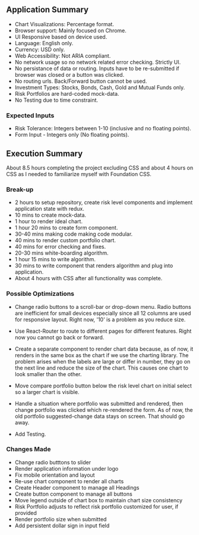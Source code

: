 ## Application Summary

- Chart Visualizations: Percentage format.
- Browser support: Mainly focused on Chrome.
- UI Responsive based on device used.
- Language: English only.
- Currency: USD only.
- Web Accessibility: Not ARIA compliant.
- No network usage so no network related error checking. Strictly UI.
- No persistance of data or routing. Inputs have to be re-submitted if browser was closed or a button was clicked.
- No routing urls. Back/Forward button cannot be used. 
- Investment Types: Stocks, Bonds, Cash, Gold and Mutual Funds only.
- Risk Portfolios are hard-coded mock-data.
-  No Testing due to time constraint.

### Expected Inputs

- Risk Tolerance: Integers between 1-10 (inclusive and no floating points). 
- Form Input - Integers only (No floating points).


##  Execution Summary
About 8.5 hours completing the project excluding CSS and about 4 hours on CSS as I needed to familiarize myself with Foundation CSS.

### Break-up
- 2 hours to setup repository, create risk level components and implement application state with redux.
- 10 mins to create mock-data.
- 1 hour to render ideal chart.
- 1 hour 20 mins to create form component.
- 30-40 mins making code making code modular.
- 40 mins to render custom portfolio chart.
- 40 mins for error checking and fixes.
- 20-30 mins white-boarding algorithm.
- 1 hour 15 mins to write algorithm.
- 30 mins to write component that renders algorithm and plug into application.
- About 4 hours with CSS after all functionality was complete.

### Possible Optimizations

- Change radio buttons to a scroll-bar or drop-down menu. Radio buttons are inefficient for small devices especially since all 12 columns are used for responsive layout. Right now, '10' is a problem as you reduce size.

- Use React-Router to route to different pages for different features. Right now you cannot go back or forward.

- Create a separate component to render chart data because, as of now, it renders in the same box as the chart if we use the charting library. The problem arises when the labels are large or differ in number, they go on the next line and reduce the size of the chart. This causes one chart to look smaller than the other.

- Move compare portfolio button below the risk level chart on initial select so a larger chart is visible.

- Handle a situation where portfolio was submitted and rendered, then change portfolio was clicked which re-rendered the form. As of now, the old portfolio suggested-change data stays on screen. That should go away.

- Add Testing.


### Changes Made

- Change radio butttons to slider
- Render application information under logo
- Fix mobile orientation and layout
- Re-use chart component to render all charts
- Create Header component to manage all Headings
- Create button component to manage all buttons
- Move legend outside of chart box to maintain chart size consistency
- Risk Portfolio adjusts to reflect risk portfolio customized for user, if provided
- Render portfolio size when submitted
- Add persistent dollar sign in input field 
